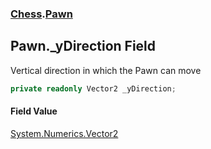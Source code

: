 ### [Chess](Chess.md 'Chess').[Pawn](Chess.Pawn.md 'Chess.Pawn')

## Pawn._yDirection Field

Vertical direction in which the Pawn can move

```csharp
private readonly Vector2 _yDirection;
```

#### Field Value
[System.Numerics.Vector2](https://docs.microsoft.com/en-us/dotnet/api/System.Numerics.Vector2 'System.Numerics.Vector2')